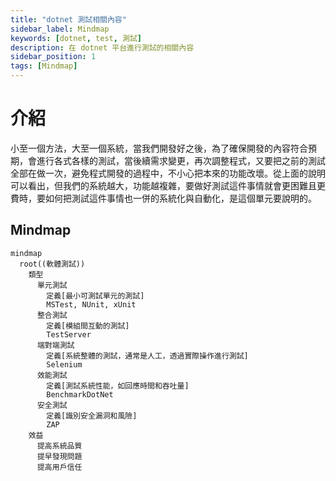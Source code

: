 ```yaml
---
title: "dotnet 測試相關內容"
sidebar_label: Mindmap
keywords: [dotnet, test, 測試]
description: 在 dotnet 平台進行測試的相關內容
sidebar_position: 1
tags: [Mindmap]
---
```


# 介紹

小至一個方法，大至一個系統，當我們開發好之後，為了確保開發的內容符合預期，會進行各式各樣的測試，當後續需求變更，再次調整程式，又要把之前的測試全部在做一次，避免程式開發的過程中，不小心把本來的功能改壞。從上面的說明可以看出，但我們的系統越大，功能越複雜，要做好測試這件事情就會更困難且更費時，要如何把測試這件事情也一併的系統化與自動化，是這個單元要說明的。

## Mindmap

```mermaid
mindmap
  root((軟體測試))
    類型
      單元測試
        定義[最小可測試單元的測試]
        MSTest, NUnit, xUnit
      整合測試
        定義[模組間互動的測試]
        TestServer
      端對端測試
        定義[系統整體的測試，通常是人工，透過實際操作進行測試]
        Selenium
      效能測試
        定義[測試系統性能，如回應時間和吞吐量]
        BenchmarkDotNet
      安全測試
        定義[識別安全漏洞和風險]
        ZAP
    效益
      提高系統品質
      提早發現問題
      提高用戶信任
```
